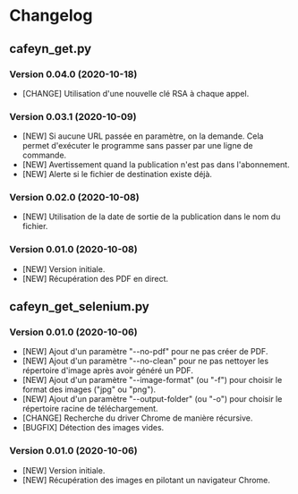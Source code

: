 # Changelog

## cafeyn_get.py 

### Version 0.04.0 (2020-10-18)
- [CHANGE] Utilisation d'une nouvelle clé RSA à chaque appel. 

### Version 0.03.1 (2020-10-09)
- [NEW] Si aucune URL passée en paramètre, on la demande. Cela permet d'exécuter le programme sans passer par une ligne de commande. 
- [NEW] Avertissement quand la publication n'est pas dans l'abonnement. 
- [NEW] Alerte si le fichier de destination existe déjà. 

### Version 0.02.0 (2020-10-08)
- [NEW] Utilisation de la date de sortie de la publication dans le nom du fichier. 

### Version 0.01.0 (2020-10-08)
- [NEW] Version initiale. 
- [NEW] Récupération des PDF en direct. 


## cafeyn_get_selenium.py 

### Version 0.01.0 (2020-10-06)
- [NEW] Ajout d'un paramètre "--no-pdf" pour ne pas créer de PDF. 
- [NEW] Ajout d'un paramètre "--no-clean" pour ne pas nettoyer les répertoire d'image après avoir généré un PDF. 
- [NEW] Ajout d'un paramètre "--image-format" (ou "-f") pour choisir le format des images ("jpg" ou "png"). 
- [NEW] Ajout d'un paramètre "--output-folder" (ou "-o") pour choisir le répertoire racine de téléchargement. 
- [CHANGE] Recherche du driver Chrome de manière récursive. 
- [BUGFIX] Détection des images vides. 

### Version 0.01.0 (2020-10-06) 
- [NEW] Version initiale. 
- [NEW] Récupération des images en pilotant un navigateur Chrome. 
